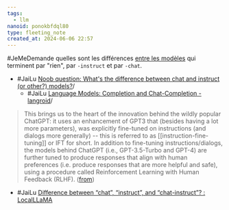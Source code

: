 ```yaml
---
tags:
  - llm
nanoid: ponokbfdql80
type: fleeting_note
created_at: 2024-06-06 22:57
---
```

#JeMeDemande quelles sont les différences [entre les modèles](https://replicate.com/collections/language-models) qui terminent par "rien", par `-instruct` et par `-chat`.

- #JaiLu [Noob question: What's the difference between chat and instruct (or other?) models?](https://old.reddit.com/r/LocalLLaMA/comments/16qvh2o/noob_question_whats_the_difference_between_chat)/
	- #JaiLu [Language Models: Completion and Chat-Completion - langroid](https://langroid.github.io/langroid/blog/2023/09/19/language-models-completion-and-chat-completion)/

> This brings us to the heart of the innovation behind the wildly popular ChatGPT: it uses an enhancement of GPT3 that (besides having a lot more parameters), was explicitly fine-tuned on instructions (and dialogs more generally) -- this is referred to as [[instruction-fine-tuning]] or IFT for short. In addition to fine-tuning instructions/dialogs, the models behind ChatGPT (i.e., GPT-3.5-Turbo and GPT-4) are further tuned to produce responses that align with human preferences (i.e. produce responses that are more helpful and safe), using a procedure called Reinforcement Learning with Human Feedback (RLHF). ([from](https://langroid.github.io/langroid/blog/2023/09/19/language-models-completion-and-chat-completion/))

- #JaiLu [Difference between “chat”, “instruct”, and “chat-instruct”? : LocalLLaMA](https://old.reddit.com/r/LocalLLaMA/comments/146o14s/difference_between_chat_instruct_and_chatinstruct/?tl=fr)
